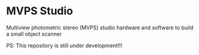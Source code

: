 # MVPS Studio

Multiview photometric stereo (MVPS) studio hardware and software to build a small object scanner

PS: This repository is still under development!!!

